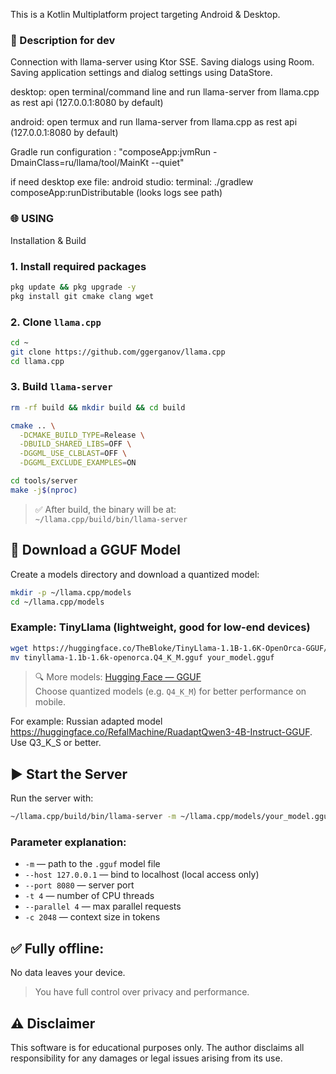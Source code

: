 This is a Kotlin Multiplatform project targeting Android & Desktop.

### 📝 Description for dev

Connection with llama-server using Ktor SSE.
Saving dialogs using Room.
Saving application settings and dialog settings using DataStore.

desktop: open terminal/command line and run llama-server from llama.cpp as rest api (127.0.0.1:8080 by default)

android: open termux and run llama-server from llama.cpp as rest api (127.0.0.1:8080 by default)

Gradle run configuration : "composeApp:jvmRun -DmainClass=ru/llama/tool/MainKt --quiet"

if need desktop exe file: 
android studio: terminal: ./gradlew composeApp:runDistributable (looks logs see path)

### 🌐 USING 
Installation & Build

### 1. Install required packages

```bash
pkg update && pkg upgrade -y
pkg install git cmake clang wget
```

### 2. Clone `llama.cpp`

```bash
cd ~
git clone https://github.com/ggerganov/llama.cpp
cd llama.cpp
```

### 3. Build `llama-server`

```bash
rm -rf build && mkdir build && cd build

cmake .. \
  -DCMAKE_BUILD_TYPE=Release \
  -DBUILD_SHARED_LIBS=OFF \
  -DGGML_USE_CLBLAST=OFF \
  -DGGML_EXCLUDE_EXAMPLES=ON

cd tools/server
make -j$(nproc)
```

> ✅ After build, the binary will be at:  
> `~/llama.cpp/build/bin/llama-server`

## 📂 Download a GGUF Model

Create a models directory and download a quantized model:

```bash
mkdir -p ~/llama.cpp/models
cd ~/llama.cpp/models
```

### Example: TinyLlama (lightweight, good for low-end devices)

```bash
wget https://huggingface.co/TheBloke/TinyLlama-1.1B-1.6K-OpenOrca-GGUF/resolve/main/tinyllama-1.1b-1.6k-openorca.Q4_K_M.gguf
mv tinyllama-1.1b-1.6k-openorca.Q4_K_M.gguf your_model.gguf
```

> 🔍 More models: [Hugging Face — GGUF](https://huggingface.co/models?search=gguf)  
> Choose quantized models (e.g. `Q4_K_M`) for better performance on mobile.

For example:  Russian adapted model
https://huggingface.co/RefalMachine/RuadaptQwen3-4B-Instruct-GGUF.
Use Q3_K_S or better.

## ▶️ Start the Server

Run the server with:

```bash
~/llama.cpp/build/bin/llama-server -m ~/llama.cpp/models/your_model.gguf --host 127.0.0.1 --port 8080 -t 4 --parallel 4 -c 2048
```

### Parameter explanation:
- `-m` — path to the `.gguf` model file
- `--host 127.0.0.1` — bind to localhost (local access only)
- `--port 8080` — server port
- `-t 4` — number of CPU threads
- `--parallel 4` — max parallel requests
- `-c 2048` — context size in tokens


## ✅ Fully offline:
 No data leaves your device.  
> You have full control over privacy and performance.



## ⚠️ Disclaimer
This software is for educational purposes only. The author disclaims all responsibility 
for any damages or legal issues arising from its use.
